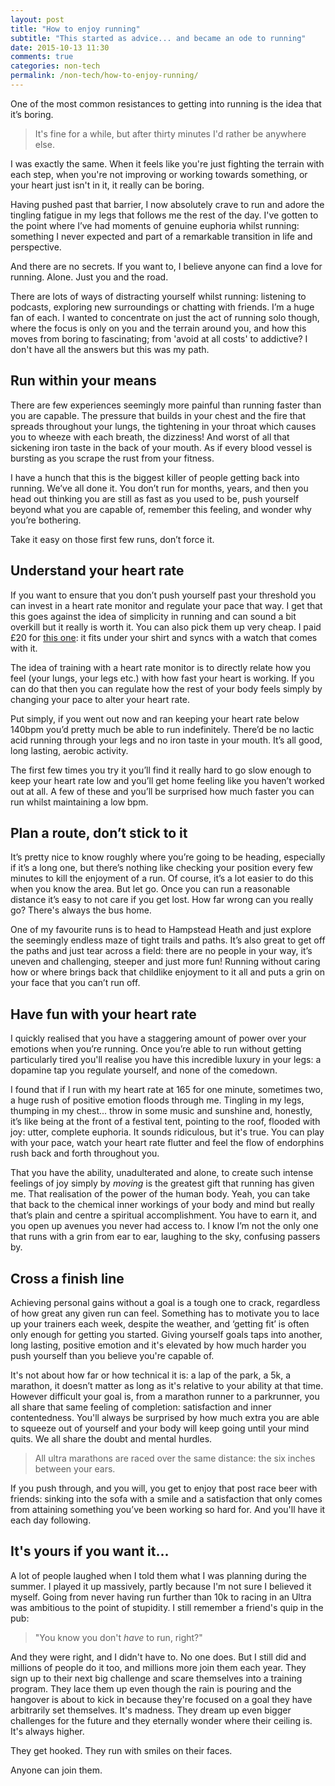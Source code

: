 ```yaml
---
layout: post
title: "How to enjoy running"
subtitle: "This started as advice... and became an ode to running"
date: 2015-10-13 11:30
comments: true
categories: non-tech
permalink: /non-tech/how-to-enjoy-running/
---
```



One of the most common resistances to getting into running is the idea that it’s boring.

> It's fine for a while, but after thirty minutes I'd rather be anywhere else.

I was exactly the same. When it feels like you're just fighting the terrain with each step, when you're not improving or working towards something, or your heart just isn't in it, it really can be boring.

Having pushed past that barrier, I now absolutely crave to run and adore the tingling fatigue in my legs that follows me the rest of the day. I've gotten to the point where I’ve had moments of genuine euphoria whilst running: something I never expected and part of a remarkable transition in life and perspective.

And there are no secrets. If you want to, I believe anyone can find a love for running. Alone. Just you and the road.

There are lots of ways of distracting yourself whilst running: listening to podcasts, exploring new surroundings or chatting with friends. I’m a huge fan of each. I wanted to concentrate on just the act of running solo though, where the focus is only on you and the terrain around you, and how this moves from boring to fascinating; from 'avoid at all costs' to addictive? I don't have all the answers but this was my path.

<h2 id="run-within-your-means" class="blog-subtitle">Run within your means</h2>

There are few experiences seemingly more painful than running faster than you are capable. The pressure that builds in your chest and the fire that spreads throughout your lungs, the tightening in your throat which causes you to wheeze with each breath, the dizziness! And worst of all that sickening iron taste in the back of your mouth. As if every blood vessel is bursting as you scrape the rust from your fitness.

I have a hunch that this is the biggest killer of people getting back into running. We’ve all done it. You don’t run for months, years, and then you head out thinking you are still as fast as you used to be, push yourself beyond what you are capable of, remember this feeling, and wonder why you’re bothering.

Take it easy on those first few runs, don’t force it.

<h2 id="understand-your-heart-rate" class="blog-subtitle">Understand your heart rate</h2>

If you want to ensure that you don’t push yourself past your threshold you can invest in a heart rate monitor and regulate your pace that way. I get that this goes against the idea of simplicity in running and can sound a bit overkill but it really is worth it. You can also pick them up very cheap. I paid £20 for [this one](http://www.amazon.co.uk/gp/product/B003HT88JQ?psc=1&redirect=true&ref_=oh_aui_detailpage_o07_s00): it fits under your shirt and syncs with a watch that comes with it.

The idea of training with a heart rate monitor is to directly relate how you feel (your lungs, your legs etc.) with how fast your heart is working. If you can do that then you can regulate how the rest of your body feels simply by changing your pace to alter your heart rate.

Put simply, if you went out now and ran keeping your heart rate below 140bpm you’d pretty much be able to run indefinitely. There’d be no lactic acid running through your legs and no iron taste in your mouth. It’s all good, long lasting, aerobic activity.

The first few times you try it you’ll find it really hard to go slow enough to keep your heart rate low and you’ll get home feeling like you haven’t worked out at all. A few of these and you’ll be surprised how much faster you can run whilst maintaining a low bpm.


<h2 id="plan-a-route-and-dont-stick-to-it" class="blog-subtitle">Plan a route, don’t stick to it</h2>

It’s pretty nice to know roughly where you’re going to be heading, especially if it’s a long one, but there’s nothing like checking your position every few minutes to kill the enjoyment of a run. Of course, it’s a lot easier to do this when you know the area. But let go. Once you can run a reasonable distance it’s easy to not care if you get lost. How far wrong can you really go? There's always the bus home.

One of my favourite runs is to head to Hampstead Heath and just explore the seemingly endless maze of tight trails and paths. It’s also great to get off the paths and just tear across a field: there are no people in your way, it’s uneven and challenging, steeper and just more fun! Running without caring how or where brings back that childlike enjoyment to it all and puts a grin on your face that you can’t run off.

<h2 id="have-fun-with-your-heart-rate" class="blog-subtitle">Have fun with your heart rate</h2>

I quickly realised that you have a staggering amount of power over your emotions when you’re running. Once you’re able to run without getting particularly tired you'll realise you have this incredible luxury in your legs: a dopamine tap you regulate yourself, and none of the comedown.

I found that if I run with my heart rate at 165 for one minute, sometimes two, a huge rush of positive emotion floods through me. Tingling in my legs, thumping in my chest... throw in some music and sunshine and, honestly, it’s like being at the front of a festival tent, pointing to the roof, flooded with joy: utter, complete euphoria. It sounds ridiculous, but it's true. You can play with your pace, watch your heart rate flutter and feel the flow of endorphins rush back and forth throughout you.

That you have the ability, unadulterated and alone, to create such intense feelings of joy simply by _moving_ is the greatest gift that running has given me. That realisation of the power of the human body. Yeah, you can take that back to the chemical inner workings of your body and mind but really that’s plain and centre a spiritual accomplishment. You have to earn it, and you open up avenues you never had access to. I know I’m not the only one that runs with a grin from ear to ear, laughing to the sky, confusing passers by.

<h2 id="cross-a-finish-line" class="blog-subtitle">Cross a finish line</h2>

Achieving personal gains without a goal is a tough one to crack, regardless of how great any given run can feel. Something has to motivate you to lace up your trainers each week, despite the weather, and ‘getting fit’ is often only enough for getting you started. Giving yourself goals taps into another, long lasting, positive emotion and it's elevated by how much harder you push yourself than you believe you're capable of.

It's not about how far or how technical it is: a lap of the park, a 5k, a marathon, it doesn’t matter as long as it's relative to your ability at that time. However difficult your goal is, from a marathon runner to a parkrunner, you all share that same feeling of completion: satisfaction and inner contentedness. You'll always be surprised by how much extra you are able to squeeze out of yourself and your body will keep going until your mind quits. We all share the doubt and mental hurdles.

> All ultra marathons are raced over the same distance: the six inches between your ears.

If you push through, and you will, you get to enjoy that post race beer with friends: sinking into the sofa with a smile and a satisfaction that only comes from attaining something you’ve been working so hard for. And you'll have it each day following.


<h2 id="its-yours-if-you-want-it" class="blog-subtitle">It's yours if you want it...</h2>

A lot of people laughed when I told them what I was planning during the summer. I played it up massively, partly because I'm not sure I believed it myself. Going from never having run further than 10k to racing in an Ultra was ambitious to the point of stupidity. I still remember a friend's quip in the pub:

> "You know you don't _have_ to run, right?"

And they were right, and I didn't have to. No one does. But I still did and millions of people do it too, and millions more join them each year. They sign up to their next big challenge and scare themselves into a training program. They lace them up even though the rain is pouring and the hangover is about to kick in because they're focused on a goal they have arbitrarily set themselves. It's madness. They dream up even bigger challenges for the future and they eternally wonder where their ceiling is. It's always higher.

They get hooked. They run with smiles on their faces.

Anyone can join them.
